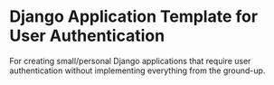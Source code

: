 # Django Application Template for User Authentication

For creating small/personal Django applications that require user authentication without implementing everything from the ground-up.